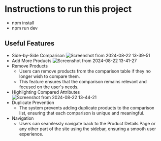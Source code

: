 # Instructions to run this project

- npm install
- npm run dev

## Useful Features

- Side-by-Side Comparison
![Screenshot from 2024-08-22 13-39-51](https://github.com/user-attachments/assets/ce081db3-6a70-4c65-949e-9524bb308232)
- Add More Products
  ![Screenshot from 2024-08-22 13-41-27](https://github.com/user-attachments/assets/c5827799-bac8-4e0b-89ee-e9fe7c99cbb2)
- Remove Products
  - Users can remove products from the comparison table if they no longer wish to compare them.
  - This feature ensures that the comparison remains relevant and focused on the user's needs.
- Highlighting Compared Attributes
  ![Screenshot from 2024-08-22 13-44-21](https://github.com/user-attachments/assets/ff6c8a2b-9492-40fa-9783-5b62eeaa4dae)
- Duplicate Prevention
  - The system prevents adding duplicate products to the comparison list, ensuring that each comparison is unique and meaningful.
- Navigation
  - Users can seamlessly navigate back to the Product Details Page or any other part of the site using the sidebar, ensuring a smooth user experience.

